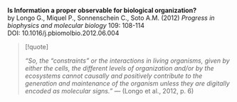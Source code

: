 **Is Information a proper observable for biological organization?**     
by Longo G., Miquel P., Sonnenschein C., Soto A.M. (2012)
*Progress in biophysics and molecular biology* 109: 108-114    
DOI: 10.1016/j.pbiomolbio.2012.06.004




> [!quote] 
>
>*“So, the “constraints” or the interactions in living organisms, given by either the cells, the different levels of organization and/or by the ecosystems cannot causally and positively contribute to the generation and maintenance of the organism unless they are digitally encoded as molecular signs.”* —  (Longo et al., 2012, p. 6)  
 

